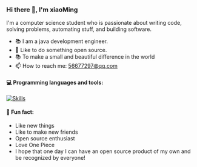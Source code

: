 ### Hi there 👋, I'm xiaoMing
I'm a computer science student who is passionate about writing code, solving problems, automating stuff, and building software.

- 📚 I am a java development engineer.
- 👯 Like to do something open source.
- 📚 To make a small and beautiful difference in the world
- 📫 How to reach me: 56677297@qq.com
#### :computer: Programming languages and tools: 
[![Skills](https://skillicons.dev/icons?i=java,go,python,docker,mysql,redis,linux)](https://github.com/AndriiMaliuta)

#### 🔭 Fun fact: 
- Like new things
- Like to make new friends
- Open source enthusiast
- Love One Piece
- I hope that one day I can have an open source product of my own and be recognized by everyone!


